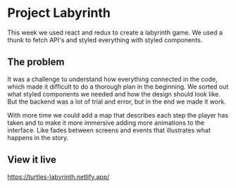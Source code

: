 # Project Labyrinth
This week we used react and redux to create a labyrinth game. We used a thunk to fetch API's and styled everything with styled components.


## The problem
It was a challenge to understand how everything connected in the code, which made it difficult to do a thorough plan in the beginning. We sorted out what styled components we needed and how the design should look like. But the backend was a lot of trial and error, but in the end we made it work. 

With more time we could add a map that describes each step the player has taken and to make it more immersive adding more animations to the interface. Like fades between screens and events that illustrates what happens in the story.

## View it live
https://turtles-labyrinth.netlify.app/
